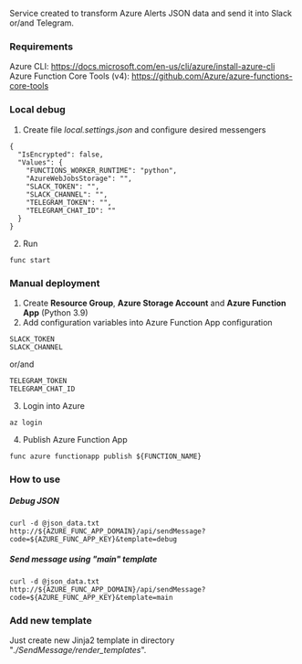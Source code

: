 Service created to transform Azure Alerts JSON data and send it into Slack or/and Telegram.

### Requirements
Azure CLI: https://docs.microsoft.com/en-us/cli/azure/install-azure-cli</br>
Azure Function Core Tools (v4): https://github.com/Azure/azure-functions-core-tools

### Local debug
1. Create file _local.settings.json_ and configure desired messengers
```
{
  "IsEncrypted": false,
  "Values": {
    "FUNCTIONS_WORKER_RUNTIME": "python",
    "AzureWebJobsStorage": "",
    "SLACK_TOKEN": "",
    "SLACK_CHANNEL": "",
    "TELEGRAM_TOKEN": "",
    "TELEGRAM_CHAT_ID": ""
  }
}
```
2. Run
```
func start
```

### Manual deployment
1. Create **Resource Group**, **Azure Storage Account** and **Azure Function App** (Python 3.9)
2. Add configuration variables into Azure Function App configuration
```
SLACK_TOKEN
SLACK_CHANNEL
```
or/and
```
TELEGRAM_TOKEN
TELEGRAM_CHAT_ID
```
3. Login into Azure
```
az login
```
4. Publish Azure Function App
```
func azure functionapp publish ${FUNCTION_NAME}
```

### How to use
##### Debug JSON
```
curl -d @json_data.txt http://${AZURE_FUNC_APP_DOMAIN}/api/sendMessage?code=${AZURE_FUNC_APP_KEY}&template=debug
```
##### Send message using "main" template
```
curl -d @json_data.txt http://${AZURE_FUNC_APP_DOMAIN}/api/sendMessage?code=${AZURE_FUNC_APP_KEY}&template=main
```

### Add new template
Just create new Jinja2 template in directory "_./SendMessage/render_templates_".
